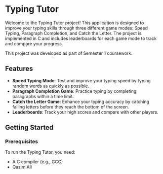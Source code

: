 # Typing Tutor

Welcome to the Typing Tutor project! This application is designed to improve your typing skills through three different game modes: Speed Typing, Paragraph Completion, and Catch the Letter. The project is implemented in C and includes leaderboards for each game mode to track and compare your progress.

This project was developed as part of Semester 1 coursework.

## Features

- **Speed Typing Mode**: Test and improve your typing speed by typing random words as quickly as possible.
- **Paragraph Completion Game**: Practice typing by completing paragraphs within a time limit.
- **Catch the Letter Game**: Enhance your typing accuracy by catching falling letters before they reach the bottom of the screen.
- **Leaderboards**: Track your high scores and compare with other players.

## Getting Started

### Prerequisites

To run the Typing Tutor, you need:

- A C compiler (e.g., GCC)
- Qasim Ali


